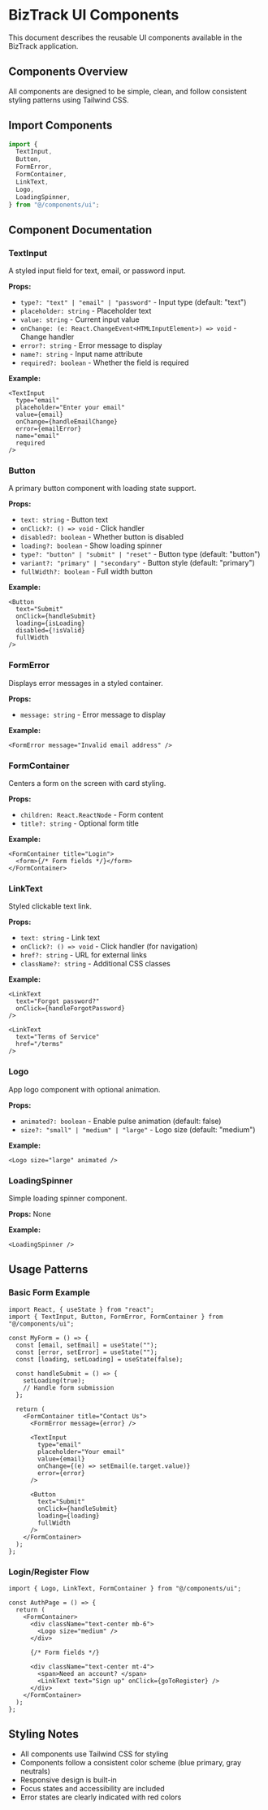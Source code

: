 # BizTrack UI Components

This document describes the reusable UI components available in the BizTrack application.

## Components Overview

All components are designed to be simple, clean, and follow consistent styling patterns using Tailwind CSS.

## Import Components

```typescript
import {
  TextInput,
  Button,
  FormError,
  FormContainer,
  LinkText,
  Logo,
  LoadingSpinner,
} from "@/components/ui";
```

## Component Documentation

### TextInput

A styled input field for text, email, or password input.

**Props:**

- `type?: "text" | "email" | "password"` - Input type (default: "text")
- `placeholder: string` - Placeholder text
- `value: string` - Current input value
- `onChange: (e: React.ChangeEvent<HTMLInputElement>) => void` - Change handler
- `error?: string` - Error message to display
- `name?: string` - Input name attribute
- `required?: boolean` - Whether the field is required

**Example:**

```tsx
<TextInput
  type="email"
  placeholder="Enter your email"
  value={email}
  onChange={handleEmailChange}
  error={emailError}
  name="email"
  required
/>
```

### Button

A primary button component with loading state support.

**Props:**

- `text: string` - Button text
- `onClick?: () => void` - Click handler
- `disabled?: boolean` - Whether button is disabled
- `loading?: boolean` - Show loading spinner
- `type?: "button" | "submit" | "reset"` - Button type (default: "button")
- `variant?: "primary" | "secondary"` - Button style (default: "primary")
- `fullWidth?: boolean` - Full width button

**Example:**

```tsx
<Button
  text="Submit"
  onClick={handleSubmit}
  loading={isLoading}
  disabled={!isValid}
  fullWidth
/>
```

### FormError

Displays error messages in a styled container.

**Props:**

- `message: string` - Error message to display

**Example:**

```tsx
<FormError message="Invalid email address" />
```

### FormContainer

Centers a form on the screen with card styling.

**Props:**

- `children: React.ReactNode` - Form content
- `title?: string` - Optional form title

**Example:**

```tsx
<FormContainer title="Login">
  <form>{/* Form fields */}</form>
</FormContainer>
```

### LinkText

Styled clickable text link.

**Props:**

- `text: string` - Link text
- `onClick?: () => void` - Click handler (for navigation)
- `href?: string` - URL for external links
- `className?: string` - Additional CSS classes

**Example:**

```tsx
<LinkText
  text="Forgot password?"
  onClick={handleForgotPassword}
/>

<LinkText
  text="Terms of Service"
  href="/terms"
/>
```

### Logo

App logo component with optional animation.

**Props:**

- `animated?: boolean` - Enable pulse animation (default: false)
- `size?: "small" | "medium" | "large"` - Logo size (default: "medium")

**Example:**

```tsx
<Logo size="large" animated />
```

### LoadingSpinner

Simple loading spinner component.

**Props:** None

**Example:**

```tsx
<LoadingSpinner />
```

## Usage Patterns

### Basic Form Example

```tsx
import React, { useState } from "react";
import { TextInput, Button, FormError, FormContainer } from "@/components/ui";

const MyForm = () => {
  const [email, setEmail] = useState("");
  const [error, setError] = useState("");
  const [loading, setLoading] = useState(false);

  const handleSubmit = () => {
    setLoading(true);
    // Handle form submission
  };

  return (
    <FormContainer title="Contact Us">
      <FormError message={error} />

      <TextInput
        type="email"
        placeholder="Your email"
        value={email}
        onChange={(e) => setEmail(e.target.value)}
        error={error}
      />

      <Button
        text="Submit"
        onClick={handleSubmit}
        loading={loading}
        fullWidth
      />
    </FormContainer>
  );
};
```

### Login/Register Flow

```tsx
import { Logo, LinkText, FormContainer } from "@/components/ui";

const AuthPage = () => {
  return (
    <FormContainer>
      <div className="text-center mb-6">
        <Logo size="medium" />
      </div>

      {/* Form fields */}

      <div className="text-center mt-4">
        <span>Need an account? </span>
        <LinkText text="Sign up" onClick={goToRegister} />
      </div>
    </FormContainer>
  );
};
```

## Styling Notes

- All components use Tailwind CSS for styling
- Components follow a consistent color scheme (blue primary, gray neutrals)
- Responsive design is built-in
- Focus states and accessibility are included
- Error states are clearly indicated with red colors
